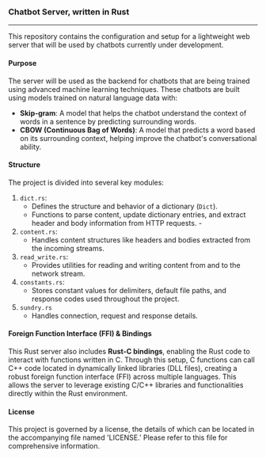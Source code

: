 ### Chatbot Server, written in Rust
---

This repository contains the configuration and setup for a lightweight web server that will be used by chatbots currently under development. 

#### Purpose
The server will be used as the backend for chatbots that are being trained using advanced machine learning techniques. These chatbots are built using models trained on natural language data with:
- **Skip-gram**: A model that helps the chatbot understand the context of words in a sentence by predicting surrounding words.
- **CBOW (Continuous Bag of Words)**: A model that predicts a word based on its surrounding context, helping improve the chatbot's conversational ability.

#### Structure
The project is divided into several key modules:
1. `dict.rs`: 
   - Defines the structure and behavior of a dictionary (`Dict`).
   - Functions to parse content, update dictionary entries, and extract header and body information from HTTP requests.   - 
2. `content.rs`:
   - Handles content structures like headers and bodies extracted from the incoming streams.
3. `read_write.rs`:
   - Provides utilities for reading and writing content from and to the network stream.
4. `constants.rs`:
   - Stores constant values for delimiters, default file paths, and response codes used throughout the project.
5. `sundry.rs`
   - Handles connection, request and response details.

#### Foreign Function Interface (FFI) & Bindings
This Rust server also includes **Rust-C bindings**, enabling the Rust code to interact with functions written in C. Through this setup, C functions can call C++ code located in dynamically linked libraries (DLL files), creating a robust foreign function interface (FFI) across multiple languages. This allows the server to leverage existing C/C++ libraries and functionalities directly within the Rust environment.

#### License
This project is governed by a license, the details of which can be located in the accompanying file named 'LICENSE.' Please refer to this file for comprehensive information.

